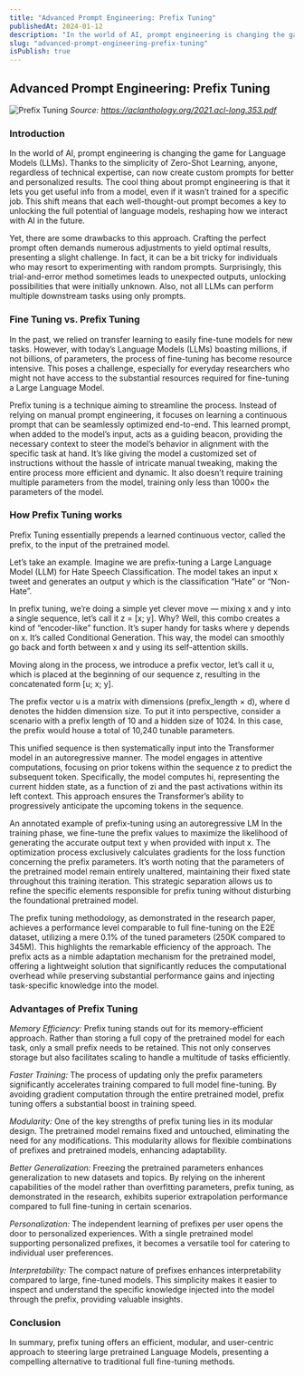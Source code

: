 ```yaml
---
title: "Advanced Prompt Engineering: Prefix Tuning"
publishedAt: 2024-01-12
description: "In the world of AI, prompt engineering is changing the game for Language Models (LLMs)."
slug: "advanced-prompt-engineering-prefix-tuning"
isPublish: true
---
```


## Advanced Prompt Engineering: Prefix Tuning

![Prefix Tuning](/prefix-tuning.webp)
_Source: https://aclanthology.org/2021.acl-long.353.pdf_

### Introduction

In the world of AI, prompt engineering is changing the game for Language Models (LLMs). Thanks to the simplicity of Zero-Shot Learning, anyone, regardless of technical expertise, can now create custom prompts for better and personalized results. The cool thing about prompt engineering is that it lets you get useful info from a model, even if it wasn’t trained for a specific job. This shift means that each well-thought-out prompt becomes a key to unlocking the full potential of language models, reshaping how we interact with AI in the future.

Yet, there are some drawbacks to this approach. Crafting the perfect prompt often demands numerous adjustments to yield optimal results, presenting a slight challenge. In fact, it can be a bit tricky for individuals who may resort to experimenting with random prompts. Surprisingly, this trial-and-error method sometimes leads to unexpected outputs, unlocking possibilities that were initially unknown. Also, not all LLMs can perform multiple downstream tasks using only prompts.

### Fine Tuning vs. Prefix Tuning

In the past, we relied on transfer learning to easily fine-tune models for new tasks. However, with today’s Language Models (LLMs) boasting millions, if not billions, of parameters, the process of fine-tuning has become resource intensive. This poses a challenge, especially for everyday researchers who might not have access to the substantial resources required for fine-tuning a Large Language Model.

Prefix tuning is a technique aiming to streamline the process. Instead of relying on manual prompt engineering, it focuses on learning a continuous prompt that can be seamlessly optimized end-to-end. This learned prompt, when added to the model’s input, acts as a guiding beacon, providing the necessary context to steer the model’s behavior in alignment with the specific task at hand. It’s like giving the model a customized set of instructions without the hassle of intricate manual tweaking, making the entire process more efficient and dynamic. It also doesn’t require training multiple parameters from the model, training only less than 1000× the parameters of the model.

### How Prefix Tuning works

Prefix Tuning essentially prepends a learned continuous vector, called the prefix, to the input of the pretrained model.

Let’s take an example. Imagine we are prefix-tuning a Large Language Model (LLM) for Hate Speech Classification. The model takes an input x tweet and generates an output y which is the classification “Hate” or “Non-Hate”.

In prefix tuning, we’re doing a simple yet clever move — mixing x and y into a single sequence, let’s call it z = [x; y]. Why? Well, this combo creates a kind of “encoder-like” function. It’s super handy for tasks where y depends on x. It’s called Conditional Generation. This way, the model can smoothly go back and forth between x and y using its self-attention skills.

Moving along in the process, we introduce a prefix vector, let’s call it u, which is placed at the beginning of our sequence z, resulting in the concatenated form [u; x; y].

The prefix vector u is a matrix with dimensions (prefix_length × d), where d denotes the hidden dimension size. To put it into perspective, consider a scenario with a prefix length of 10 and a hidden size of 1024. In this case, the prefix would house a total of 10,240 tunable parameters.

This unified sequence is then systematically input into the Transformer model in an autoregressive manner. The model engages in attentive computations, focusing on prior tokens within the sequence z to predict the subsequent token. Specifically, the model computes hi, representing the current hidden state, as a function of zi and the past activations within its left context. This approach ensures the Transformer’s ability to progressively anticipate the upcoming tokens in the sequence.

An annotated example of prefix-tuning using an autoregressive LM
In the training phase, we fine-tune the prefix values to maximize the likelihood of generating the accurate output text y when provided with input x. The optimization process exclusively calculates gradients for the loss function concerning the prefix parameters. It’s worth noting that the parameters of the pretrained model remain entirely unaltered, maintaining their fixed state throughout this training iteration. This strategic separation allows us to refine the specific elements responsible for prefix tuning without disturbing the foundational pretrained model.

The prefix tuning methodology, as demonstrated in the research paper, achieves a performance level comparable to full fine-tuning on the E2E dataset, utilizing a mere 0.1% of the tuned parameters (250K compared to 345M). This highlights the remarkable efficiency of the approach. The prefix acts as a nimble adaptation mechanism for the pretrained model, offering a lightweight solution that significantly reduces the computational overhead while preserving substantial performance gains and injecting task-specific knowledge into the model.

### Advantages of Prefix Tuning

_Memory Efficiency:_ Prefix tuning stands out for its memory-efficient approach. Rather than storing a full copy of the pretrained model for each task, only a small prefix needs to be retained. This not only conserves storage but also facilitates scaling to handle a multitude of tasks efficiently.

_Faster Training:_ The process of updating only the prefix parameters significantly accelerates training compared to full model fine-tuning. By avoiding gradient computation through the entire pretrained model, prefix tuning offers a substantial boost in training speed.

_Modularity:_ One of the key strengths of prefix tuning lies in its modular design. The pretrained model remains fixed and untouched, eliminating the need for any modifications. This modularity allows for flexible combinations of prefixes and pretrained models, enhancing adaptability.

_Better Generalization:_ Freezing the pretrained parameters enhances generalization to new datasets and topics. By relying on the inherent capabilities of the model rather than overfitting parameters, prefix tuning, as demonstrated in the research, exhibits superior extrapolation performance compared to full fine-tuning in certain scenarios.

_Personalization:_ The independent learning of prefixes per user opens the door to personalized experiences. With a single pretrained model supporting personalized prefixes, it becomes a versatile tool for catering to individual user preferences.

_Interpretability:_ The compact nature of prefixes enhances interpretability compared to large, fine-tuned models. This simplicity makes it easier to inspect and understand the specific knowledge injected into the model through the prefix, providing valuable insights.

### Conclusion

In summary, prefix tuning offers an efficient, modular, and user-centric approach to steering large pretrained Language Models, presenting a compelling alternative to traditional full fine-tuning methods.
